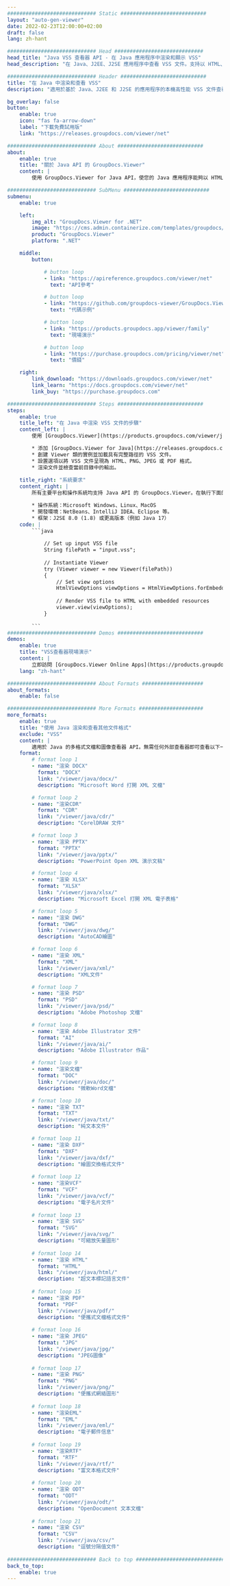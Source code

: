 ```yaml
---
############################# Static ############################
layout: "auto-gen-viewer"
date: 2022-02-23T12:00:00+02:00
draft: false
lang: zh-hant

############################# Head #############################
head_title: "Java VSS 查看器 API - 在 Java 應用程序中渲染和顯示 VSS"
head_description: "在 Java、J2EE、J2SE 應用程序中查看 VSS 文件。支持以 HTML、PDF 或圖像模式查看 170 多種文檔和圖像文件格式，並具有管理文檔查看選項的高級功能。"

############################# Header ############################
title: "在 Java 中渲染和查看 VSS" 
description: "適用於基於 Java、J2EE 和 J2SE 的應用程序的本機高性能 VSS 文件查看器 API，支持多種附加功能來自定義輸出文檔格式的外觀。" 

bg_overlay: false
button:
    enable: true
    icon: "fas fa-arrow-down"
    label: "下載免費試用版"
    link: "https://releases.groupdocs.com/viewer/net"

############################# About ############################
about:
    enable: true
    title: "關於 Java API 的 GroupDocs.Viewer" 
    content: |
        使用 GroupDocs.Viewer for Java API，使您的 Java 應用程序能夠以 HTML、PDF 或圖像模式顯示超過 170 種文件格式，無需安裝任何其他軟件；例如 Microsoft Office、Apache Open Office、Adobe Acrobat Reader 等。開發人員可以在 Java 應用程序中輕鬆查看所有流行的圖像和文檔類型，包括 Microsoft Office、OpenDocument、HTML、PDF、Archive、圖表、Photoshop、AutoCAD 和編程語言格式快速且最高質量的渲染。

############################# SubMenu ############################
submenu:
    enable: true

    left:
        img_alt: "GroupDocs.Viewer for .NET"
        image: "https://cms.admin.containerize.com/templates/groupdocs/images/product-logos/90x90-noborder/groupdocs-viewer-net.png"
        product: "GroupDocs.Viewer"
        platform: ".NET"

    middle:
        button:

            # button loop
            - link: "https://apireference.groupdocs.com/viewer/net"
              text: "API參考"

            # button loop
            - link: "https://github.com/groupdocs-viewer/GroupDocs.Viewer-for-.NET"
              text: "代碼示例"

            # button loop
            - link: "https://products.groupdocs.app/viewer/family"
              text: "現場演示"

            # button loop
            - link: "https://purchase.groupdocs.com/pricing/viewer/net"
              text: "價錢"

    right:
        link_download: "https://downloads.groupdocs.com/viewer/net"
        link_learn: "https://docs.groupdocs.com/viewer/net"
        link_buy: "https://purchase.groupdocs.com"

############################# Steps ############################
steps:
    enable: true
    title_left: "在 Java 中渲染 VSS 文件的步驟" 
    content_left: |
        使用 [GroupDocs.Viewer](https://products.groupdocs.com/viewer/java/)，您只需幾個步驟即可將 VSS 呈現為 HTML、JPEG、PNG 或 PDF。

        * 添加 [GroupDocs.Viewer for Java](https://releases.groupdocs.com/viewer/java/) 作為項目的依賴項。 
        * 創建 Viewer 類的實例並加載具有完整路徑的 VSS 文件。 
        * 設置選項以將 VSS 文件呈現為 HTML、PNG、JPEG 或 PDF 格式。 
        * 渲染文件並檢查當前目錄中的輸出。 
        
    title_right: "系統要求" 
    content_right: |
        所有主要平台和操作系統均支持 Java API 的 GroupDocs.Viewer。在執行下面的代碼之前，請確保您的系統上安裝了以下先決條件。

        * 操作系統：Microsoft Windows、Linux、MacOS 
        * 開發環境：NetBeans、IntelliJ IDEA、Eclipse 等。 
        * 框架：J2SE 8.0 (1.8) 或更高版本（例如 Java 17） 
    code: |
        ```java
                        
            // Set up input VSS file
            String filePath = "input.vss";
        
            // Instantiate Viewer
            try (Viewer viewer = new Viewer(filePath))
            {
            	// Set view options 
            	HtmlViewOptions viewOptions = HtmlViewOptions.forEmbeddedResources();
                    
            	// Render VSS file to HTML with embedded resources
            	viewer.view(viewOptions);
            }
             
        ```
############################# Demos ############################
demos:
    enable: true
    title: "VSS查看器現場演示"
    content: |
        立即訪問 [GroupDocs.Viewer Online Apps](https://products.groupdocs.app/viewer/vss) 網站查看 VSS 文件。
    lang: "zh-hant"

############################# About Formats ####################
about_formats:
    enable: false

############################# More Formats #####################
more_formats:
    enable: true
    title: "使用 Java 渲染和查看其他文件格式"
    exclude: "VSS"
    content: |
        適用於 Java 的多格式文檔和圖像查看器 API。無需任何外部查看器即可查看以下一些流行的文件格式。
    format: 
        # format loop 1
        - name: "渲染 DOCX"
          format: "DOCX"
          link: "/viewer/java/docx/"
          description: "Microsoft Word 打開 XML 文檔" 

        # format loop 2
        - name: "渲染CDR" 
          format: "CDR"
          link: "/viewer/java/cdr/"
          description: "CorelDRAW 文件" 

        # format loop 3
        - name: "渲染 PPTX"
          format: "PPTX"
          link: "/viewer/java/pptx/"
          description: "PowerPoint Open XML 演示文稿" 

        # format loop 4
        - name: "渲染 XLSX"
          format: "XLSX"
          link: "/viewer/java/xlsx/"
          description: "Microsoft Excel 打開 XML 電子表格" 

        # format loop 5
        - name: "渲染 DWG"
          format: "DWG"
          link: "/viewer/java/dwg/"
          description: "AutoCAD繪圖"

        # format loop 6
        - name: "渲染 XML"
          format: "XML"
          link: "/viewer/java/xml/"
          description: "XML文件"

        # format loop 7
        - name: "渲染 PSD"
          format: "PSD"
          link: "/viewer/java/psd/"
          description: "Adobe Photoshop 文檔"

        # format loop 8
        - name: "渲染 Adob​​e Illustrator 文件"
          format: "AI"
          link: "/viewer/java/ai/"
          description: "Adobe Illustrator 作品"

        # format loop 9
        - name: "渲染文檔"
          format: "DOC"
          link: "/viewer/java/doc/"
          description: "微軟Word文檔" 

        # format loop 10
        - name: "渲染 TXT" 
          format: "TXT"
          link: "/viewer/java/txt/"
          description: "純文本文件" 

        # format loop 11
        - name: "渲染 DXF" 
          format: "DXF"
          link: "/viewer/java/dxf/"
          description: "繪圖交換格式文件"  
          
        # format loop 12
        - name: "渲染VCF"
          format: "VCF"
          link: "/viewer/java/vcf/"
          description: "電子名片文件"  
              
        # format loop 13
        - name: "渲染 SVG"
          format: "SVG"
          link: "/viewer/java/svg/"
          description: "可縮放矢量圖形" 
          
        # format loop 14
        - name: "渲染 HTML"
          format: "HTML"
          link: "/viewer/java/html/"
          description: "超文本標記語言文件" 
          
        # format loop 15
        - name: "渲染 PDF"
          format: "PDF"
          link: "/viewer/java/pdf/"
          description: "便攜式文檔格式文件"
          
        # format loop 16
        - name: "渲染 JPEG"
          format: "JPG"
          link: "/viewer/java/jpg/"
          description: "JPEG圖像"
          
        # format loop 17
        - name: "渲染 PNG"
          format: "PNG"
          link: "/viewer/java/png/"
          description: "便攜式網絡圖形" 
          
        # format loop 18
        - name: "渲染EML"
          format: "EML"
          link: "/viewer/java/eml/"
          description: "電子郵件信息" 
          
        # format loop 19
        - name: "渲染RTF"
          format: "RTF"
          link: "/viewer/java/rtf/"
          description: "富文本格式文件" 
          
        # format loop 20
        - name: "渲染 ODT"
          format: "ODT"
          link: "/viewer/java/odt/"
          description: "OpenDocument 文本文檔" 
          
        # format loop 21
        - name: "渲染 CSV"
          format: "CSV"
          link: "/viewer/java/csv/"
          description: "逗號分隔值文件" 
          
############################# Back to top ###############################
back_to_top:
    enable: true
---
```


